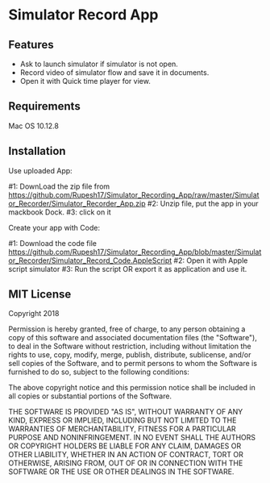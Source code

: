 # Simulator Record App

## Features
* Ask to launch simulator if simulator is not open.
* Record video of simulator flow and save it in documents.
* Open it with Quick time player for view.


## Requirements
Mac OS 10.12.8


## Installation

Use uploaded App:

#1: DownLoad the zip file from       
    https://github.com/Rupesh17/Simulator_Recording_App/raw/master/Simulator_Recorder/Simulator_Recorder_App.zip
#2: Unzip file, put the app in your mackbook Dock.
#3: click on it

Create your app with Code:

#1: Download the code file https://github.com/Rupesh17/Simulator_Recording_App/blob/master/Simulator_Recorder/Simulator_Record_Code.AppleScript 
#2: Open it with Apple script simulator
#3: Run the script OR export it as application and use it.



## MIT License

Copyright 2018

Permission is hereby granted, free of charge, to any person obtaining a copy of this software and associated documentation files (the "Software"), to deal in the Software without restriction, including without limitation the rights to use, copy, modify, merge, publish, distribute, sublicense, and/or sell copies of the Software, and to permit persons to whom the Software is furnished to do so, subject to the following conditions:

The above copyright notice and this permission notice shall be included in all copies or substantial portions of the Software.

THE SOFTWARE IS PROVIDED "AS IS", WITHOUT WARRANTY OF ANY KIND, EXPRESS OR IMPLIED, INCLUDING BUT NOT LIMITED TO THE WARRANTIES OF MERCHANTABILITY, FITNESS FOR A PARTICULAR PURPOSE AND NONINFRINGEMENT. IN NO EVENT SHALL THE AUTHORS OR COPYRIGHT HOLDERS BE LIABLE FOR ANY CLAIM, DAMAGES OR OTHER LIABILITY, WHETHER IN AN ACTION OF CONTRACT, TORT OR OTHERWISE, ARISING FROM, OUT OF OR IN CONNECTION WITH THE SOFTWARE OR THE USE OR OTHER DEALINGS IN THE SOFTWARE.

